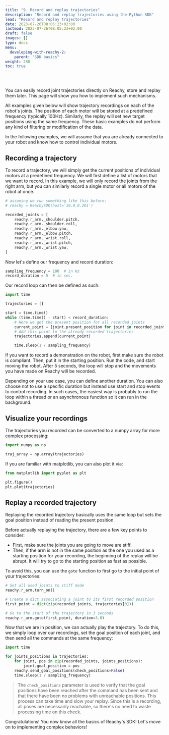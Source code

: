 ```yaml
---
title: "9. Record and replay trajectories"
description: "Record and replay trajectories using the Python SDK"
lead: "Record and replay trajectories"
date: 2023-07-26T08:05:23+02:00
lastmod: 2023-07-26T08:05:23+02:00
draft: false
images: []
type: docs
menu:
  developing-with-reachy-2:
    parent: "SDK basics"
weight: 280
toc: true
---
```

<br>

You can easily record joint trajectories directly on Reachy, store and replay them later. This page will show you how to implement such mechanisms. 

All examples given below will show trajectory recordings on each of the robot's joints. The position of each motor will be stored at a predefined frequency (typically 100Hz). Similarly, the replay will set new target positions using the same frequency. These basic examples do not perform any kind of filtering or modification of the data.

In the following examples, we will assume that you are already connected to your robot and know how to control individual motors.

## Recording a trajectory

To record a trajectory, we will simply get the current positions of individual motors at a predefined frequency. We will first define a list of motors that we want to record. In this example, we will only record the joints from the right arm, but you can similarly record a single motor or all motors of the robot at once.

```python
# assuming we run something like this before:
# reachy = ReachySDK(host='10.0.0.201') 

recorded_joints = [
    reachy.r_arm._shoulder.pitch,
    reachy.r_arm._shoulder.roll,
    reachy.r_arm._elbow.yaw,
    reachy.r_arm._elbow.pitch,
    reachy.r_arm._wrist.roll,
    reachy.r_arm._wrist.pitch,
    reachy.r_arm._wrist.yaw,
]
```

Now let's define our frequency and record duration:

```python
sampling_frequency = 100  # in Hz
record_duration = 5  # in sec.
```

Our record loop can then be defined as such:

```python
import time

trajectories = []

start = time.time()
while (time.time() - start) < record_duration:
    # Here we get the present position for all recorded joints
    current_point = [joint.present_position for joint in recorded_joints]
    # Add this point to the already recorded trajectories
    trajectories.append(current_point)

    time.sleep(1 / sampling_frequency)
```
If you want to record a demonstration on the robot, first make sure the robot is compliant. Then, put it in the starting position. Run the code, and start moving the robot. After 5 seconds, the loop will stop and the movements you have made on Reachy will be recorded. 

Depending on your use case, you can define another duration. You can also choose not to use a specific duration but instead use start and stop events to control recording. In such cases, the easiest way is probably to run the loop within a thread or an asynchronous function so it can run in the background.

## Visualize your recordings

The trajectories you recorded can be converted to a numpy array for more complex processing:

```python
import numpy as np

traj_array = np.array(trajectories)
```

If you are familiar with matplotlib, you can also plot it via:

```python
from matplotlib import pyplot as plt

plt.figure()
plt.plot(trajectories)
```

## Replay a recorded trajectory

Replaying the recorded trajectory basically uses the same loop but sets the goal position instead of reading the present position. 

Before actually replaying the trajectory, there are a few key points to consider:

- First, make sure the joints you are going to move are stiff.
- Then, if the arm is not in the same position as the one you used as a starting position for your recording, the beginning of the replay will be abrupt. It will try to go to the starting position as fast as possible.

To avoid this, you can use the `goto` function to first go to the initial point of your trajectories:

```python
# Set all used joints to stiff mode
reachy.r_arm.turn_on()

# Create a dict associating a joint to its first recorded position
first_point = dict(zip(recorded_joints, trajectories[0]))

# Go to the start of the trajectory in 3 seconds
reachy.r_arm.goto(first_point, duration=3.0)
```

Now that we are in position, we can actually play the trajectory. To do this, we simply loop over our recordings, set the goal position of each joint, and then send all the commands at the same frequency:

```python
import time

for joints_positions in trajectories:
    for joint, pos in zip(recorded_joints, joints_positions):
        joint.goal_position = pos
    reachy.send_goal_positions(check_positions=False)
    time.sleep(1 / sampling_frequency)
```

> The `check_positions` parameter is used to verify that the goal positions have been reached after the command has been sent and that there have been no problems with unreachable positions. This process can take time and slow your replay. Since this is a recording, all poses are necessarily reachable, so there's no need to waste processing time on this check. 


Congratulations! You now know all the basics of Reachy's SDK! Let's move on to implementing complex behaviors! 
